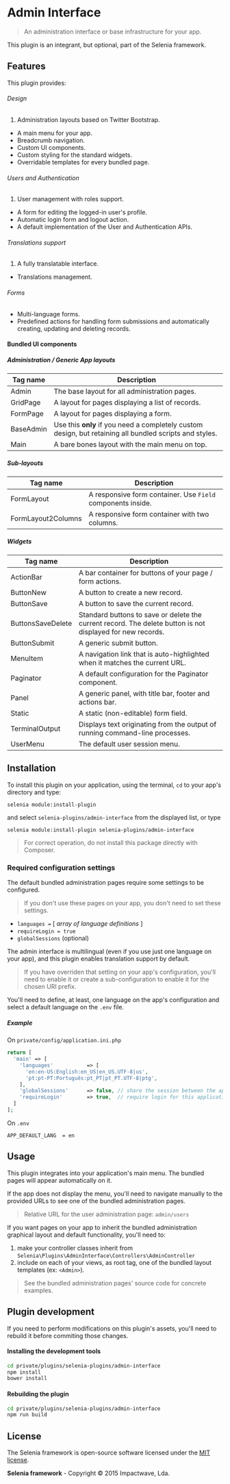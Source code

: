 # Admin Interface

> An administration interface or base infrastructure for your app.

This plugin is an integrant, but optional, part of the Selenia framework.

## Features

This plugin provides:

###### Design

1. Administration layouts based on Twitter Bootstrap.
* A main menu for your app.
* Breadcrumb navigation.
* Custom UI components.
* Custom styling for the standard widgets.
* Overridable templates for every bundled page.

###### Users and Authentication

1. User management with roles support.
* A form for editing the logged-in user's profile.
* Automatic login form and logout action.
* A default implementation of the User and Authentication APIs.

###### Translations support

1. A fully translatable interface.
* Translations management.

###### Forms

* Multi-language forms.
* Predefined actions for handling form submissions and automatically creating, updating and deleting records.

#### Bundled UI components

##### Administration / Generic App layouts
 
Tag name  | Description
----------|------------
Admin     | The base layout for all administration pages.
GridPage  | A layout for pages displaying a list of records.
FormPage  | A layout for pages displaying a form.
BaseAdmin | Use this **only** if you need a completely custom design, but retaining all bundled scripts and styles.
Main      | A bare bones layout with the main menu on top.

##### Sub-layouts

Tag name           | Description
-------------------|------------
FormLayout         | A responsive form container. Use `Field` components inside.
FormLayout2Columns | A responsive form container with two columns.

##### Widgets

Tag name           | Description
-------------------|------------
ActionBar          | A bar container for buttons of your page / form actions.
ButtonNew          | A button to create a new record.
ButtonSave         | A button to save the current record.
ButtonsSaveDelete  | Standard buttons to save or delete the current record. The delete button is not displayed for new records.
ButtonSubmit       | A generic submit button.
MenuItem           | A navigation link that is auto-highlighted when it matches the current URL.
Paginator          | A default configuration for the Paginator component.
Panel              | A generic panel, with title bar, footer and actions bar.
Static             | A static (non-editable) form field.
TerminalOutput     | Displays text originating from the output of running command-line processes.
UserMenu           | The default user session menu.

## Installation

To install this plugin on your application, using the terminal, `cd` to your app's directory and type:

```shell
selenia module:install-plugin
```

and select `selenia-plugins/admin-interface` from the displayed list, or type

```shell
selenia module:install-plugin selenia-plugins/admin-interface
```

> For correct operation, do not install this package directly with Composer.

### Required configuration settings

The default bundled administration pages require some settings to be configured.

> If you don't use these pages on your app, you don't need to set these settings.

* `languages =` [ *array of language definitions* ]
* `requireLogin = true`
* `globalSessions` (optional)

The admin interface is multilingual (even if you use just one language on your app), and this plugin enables translation support by default.

> If you have overriden that setting on your app's configuration, you'll need to enable it or create a sub-configuration to enable it for the chosen URI prefix.

You'll need to define, at least, one language on the app's configuration and select a default language on the  `.env` file.

##### Example

On `private/config/application.ini.php`

```php
return [
  'main' => [
    'languages'           => [
      'en:en-US:English:en_US|en_US.UTF-8|us',
      'pt:pt-PT:Português:pt_PT|pt_PT.UTF-8|ptg',
    ],
    'globalSessions'      => false, // share the session between the application and its sub-applications?
    'requireLogin'        => true,  // require login for this application?
  ]
];
```

On `.env`

```
APP_DEFAULT_LANG  = en
```

## Usage

This plugin integrates into your application's main menu. The bundled pages will appear automatically on it.

If the app does not display the menu, you'll need to navigate manually to the provided URLs to see one of the bundled administration pages.

> Relative URL for the user administration page: `admin/users`

If you want pages on your app to inherit the bundled administration graphical layout and default functionality, you'll need to:

1. make your controller classes inherit from `Selenia\Plugins\AdminInterface\Controllers\AdminController`
2. include on each of your views, as root tag, one of the bundled layout templates (ex: `<Admin>`).

> See the bundled administration pages' source code for concrete examples.

## Plugin development

If you need to perform modifications on this plugin's assets, you'll need to rebuild it before commiting those changes.

#### Installing the development tools

```sh
cd private/plugins/selenia-plugins/admin-interface
npm install
bower install
```

#### Rebuilding the plugin

```sh
cd private/plugins/selenia-plugins/admin-interface
npm run build
```

## License

The Selenia framework is open-source software licensed under the [MIT license](http://opensource.org/licenses/MIT).

**Selenia framework** - Copyright &copy; 2015 Impactwave, Lda.
